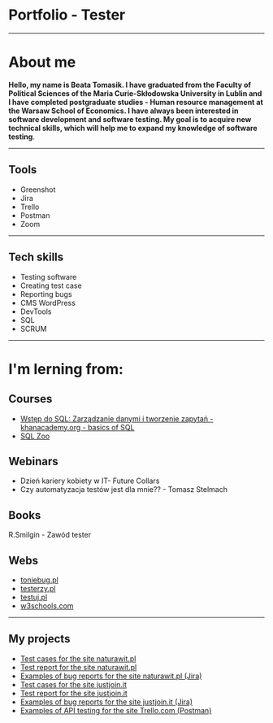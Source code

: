 # Portfolio - Tester

---
# About me
**Hello, my name is Beata Tomasik. I have graduated from the Faculty of Political Sciences of the Maria Curie-Skłodowska University in Lublin and I have completed postgraduate studies - Human resource management at the Warsaw School of Economics. I have always been interested in software development and software testing. My goal is to acquire new technical skills, which will help me to expand my knowledge of software testing**.

---
## Tools
- Greenshot
- Jira
- Trello
- Postman
- Zoom

---
## Tech skills
- Testing software
- Creating test case
- Reporting bugs
- CMS WordPress
- DevTools
- SQL
- SCRUM

---
# I'm lerning from:

## Courses

- [Wstęp do SQL: Zarządzanie danymi i tworzenie zapytań - khanacademy.org - basics of SQL](https://pl.khanacademy.org/computing/computer-programming/sql)
- [SQL Zoo](https://sqlzoo.net/)

## Webinars

- Dzień kariery kobiety w IT- Future Collars 
- Czy automatyzacja testów jest dla mnie?? - Tomasz Stelmach

## Books

R.Smilgin - Zawód tester

## Webs

- [toniebug.pl](https://www.toniebug.pl)
- [testerzy.pl](https://testerzy.pl/)
- [testuj.pl](https://testuj.pl/)
- [w3schools.com](https://www.w3schools.com)

---
## My projects

- [Test cases for the site naturawit.pl](https://drive.google.com/file/d/1fFr-SLajI18iTbXDKYqjEj0A4nzf6c45/view?usp=sharing)
- [Test report for the site naturawit.pl](https://drive.google.com/file/d/1MGYPIrd-3KdqxZPYGTZYoIo9KQjHj6CV/view?usp=sharing)
- [Examples of bug reports for the site naturawit.pl (Jira)](https://drive.google.com/file/d/1xQiwCNx3Q7CSkpOpPmgRiRKgce-mt1vQ/view?usp=sharing)
- [Test cases for the site justjoin.it](https://drive.google.com/file/d/1WThfRYrJdk_9py-qVSwl96zM0y_2oI0V/view?usp=sharing)
- [Test report for the site justjoin.it](https://drive.google.com/file/d/1Bv9Pfq-pW3SJeE8edFo-VSKOZzW_hrJG/view?usp=sharing)     
- [Examples of bug reports for the site justjoin.it (Jira)](https://drive.google.com/file/d/1ql63TmGqkqZX5DW-EqwBWBqs14lB6fBF/view?usp=sharing)
- [Examples of API testing for the site Trello.com (Postman)](https://drive.google.com/file/d/12UYFSphmBs9MAOvNX0i2XwxMH2lth191/view?usp=sharing)
